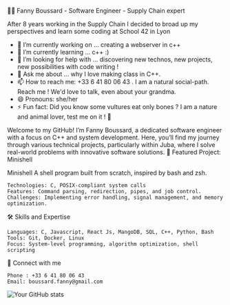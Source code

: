 👩‍💻 Fanny Boussard - Software Engineer - Supply Chain expert

After 8 years working in the Supply Chain I decided to broad up my perspectives and learn some coding at School 42 in Lyon

- 🔭 I’m currently working on ... creating a webserver in c++
- 🌱 I’m currently learning ... c++ :) 
- 🤔 I’m looking for help with ... discovering new technos, new projects, new possibilities with code writing ! 
- 💬 Ask me about ... why I love making class in C++.
- 📫 How to reach me: +33 6 41 80 06 43 . I am a natural social-path. Reach me ! We'd love to talk, even about your grandma. 
- 😄 Pronouns: she/her
- ⚡ Fun fact: Did you know some vultures eat only bones ? I am a nature and animal lover, test me on it !  🦅

Welcome to my GitHub! I’m Fanny Boussard, a dedicated software engineer with a focus on C++ and system development. Here, you’ll find my journey through various technical projects, particularly within Juba, where I solve real-world problems with innovative software solutions.
🌟 Featured Project: Minishell

Minishell
A shell program built from scratch, inspired by bash and zsh.

    Technologies: C, POSIX-compliant system calls
    Features: Command parsing, redirection, pipes, and job control.
    Challenges: Implementing error handling, signal management, and memory optimization.

🛠 Skills and Expertise

    Languages: C, Javascript, React Js, MangoDB, SQL, C++, Python, Bash
    Tools: Git, Docker, Linux
    Focus: System-level programming, algorithm optimization, shell scripting

💬 Connect with me

    Phone : +33 6 41 80 06 43
    Email: boussard.fanny@gmail.com

![Your GitHub stats](https://github-readme-stats.vercel.app/api?username=faboussard&show_icons=true&theme=radical)
    
